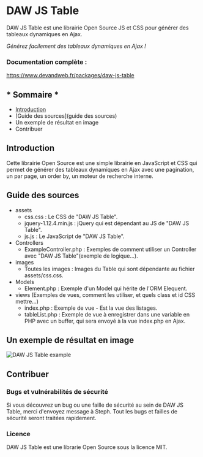 # DAW JS Table

DAW JS Table est une librairie Open Source JS et CSS pour générer des tableaux dynamiques en Ajax.

*Générez facilement des tableaux dynamiques en Ajax !*




### Documentation complète :
https://www.devandweb.fr/packages/daw-js-table






## * Sommaire *

* [Introduction](#introduction)
* [Guide des sources](guide des sources)
* Un exemple de résultat en image
* Contribuer






## Introduction

Cette librairie Open Source est une simple librairie en JavaScript et CSS qui permet de générer des tableaux dynamiques en Ajax avec une pagination, un par page, un order by, un moteur de recherche interne.






## Guide des sources

* assets
    * css.css : Le CSS de "DAW JS Table".
    * jquery-1.12.4.min.js : jQuery qui est dépendant au JS de "DAW JS Table".
    * js.js : Le JavaScript de "DAW JS Table".
* Controllers
    * ExampleController.php : Exemples de comment utiliser un Controller avec "DAW JS Table"(exemple de logique...).
* images
    * Toutes les images : Images du Table qui sont dépendante au fichier assets/css.css.
* Models
    * Element.php : Exemple d'un Model qui hérite de l'ORM Elequent.
* views (Exemples de vues, comment les utiliser, et quels class et id CSS mettre...)
    * index.php : Exemple de vue - Est la vue des listages.
    * tableList.php : Exemple de vue à enregistrer dans une variable en PHP avec un buffer, qui sera envoyé à la vue index.php en Ajax.






## Un exemple de résultat en image

![DAW JS Table example](https://www.devandweb.fr/medias/upload/package/daw-js-table-example.png)






## Contribuer

### Bugs et vulnérabilités de sécurité

Si vous découvrez un bug ou une faille de sécurité au sein de DAW JS Table, merci d'envoyez message à Steph.
Tout les bugs et failles de sécurité seront traitées rapidement.




### Licence

DAW JS Table est une librarie Open Source sous la licence MIT.